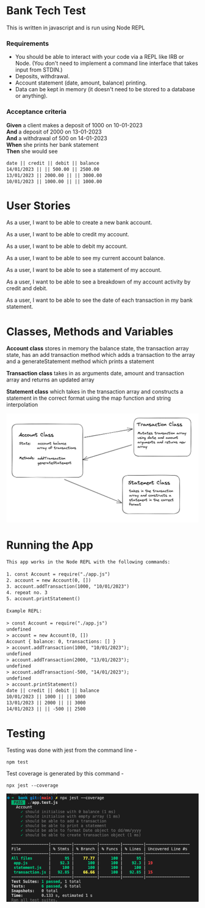 # Bank Tech Test

This is written in javascript and is run using Node REPL

### Requirements

- You should be able to interact with your code via a REPL like IRB or Node. (You don't need to implement a command line interface that takes input from STDIN.)
- Deposits, withdrawal.
- Account statement (date, amount, balance) printing.
- Data can be kept in memory (it doesn't need to be stored to a database or anything).

### Acceptance criteria

**Given** a client makes a deposit of 1000 on 10-01-2023  
**And** a deposit of 2000 on 13-01-2023  
**And** a withdrawal of 500 on 14-01-2023  
**When** she prints her bank statement  
**Then** she would see

```
date || credit || debit || balance
14/01/2023 || || 500.00 || 2500.00
13/01/2023 || 2000.00 || || 3000.00
10/01/2023 || 1000.00 || || 1000.00
```

# User Stories

As a user, I want to be able to create a new bank account.

As a user, I want to be able to credit my account.

As a user, I want to be able to debit my account.

As a user, I want to be able to see my current account balance.

As a user, I want to be able to see a statement of my account.

As a user, I want to be able to see a breakdown of my account activity by credit and debit.

As a user, I want to be able to see the date of each transaction in my bank statement.

# Classes, Methods and Variables

**Account class** stores in memory
the balance state,
the transaction array state,
has an add transaction method which adds a transaction to the array and a generateStatement method which prints a statement

**Transaction class** takes in as arguments date, amount and transaction array and returns an updated array

**Statement class** which takes in the transaction array and constructs a statement in the correct format using the map function and string interpolation

![Class design](./design2.png?raw=true "Class Design")

# Running the App

```
This app works in the Node REPL with the following commands:

1. const Account = require("./app.js")
2. account = new Account(0, [])
3. account.addTransaction(1000, "10/01/2023")
4. repeat no. 3
5. account.printStatement()

Example REPL:

> const Account = require("./app.js")
undefined
> account = new Account(0, [])
Account { balance: 0, transactions: [] }
> account.addTransaction(1000, "10/01/2023");
undefined
> account.addTransaction(2000, "13/01/2023");
undefined
> account.addTransaction(-500, "14/01/2023");
undefined
> account.printStatement()
date || credit || debit || balance
10/01/2023 || 1000 || || 1000
13/01/2023 || 2000 || || 3000
14/01/2023 || || -500 || 2500
```

# Testing

Testing was done with jest from the command line -

```
npm test
```

Test coverage is generated by this command -

```
npx jest --coverage
```

![Test coverage](./testing.png?raw=true "Test coverage")
